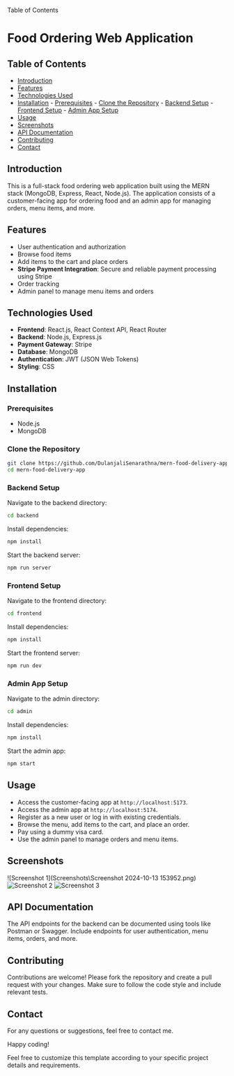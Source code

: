 Table of Contents
# Food Ordering Web Application

## Table of Contents
- [Introduction](#introduction)
- [Features](#features)
- [Technologies Used](#technologies-used)
- [Installation](#installation)
       - [Prerequisites](#prerequisites)
       - [Clone the Repository](#clone-the-repository)
       - [Backend Setup](#backend-setup)
       - [Frontend Setup](#frontend-setup)
       - [Admin App Setup](#admin-app-setup)
- [Usage](#usage)
- [Screenshots](#screenshots)
- [API Documentation](#api-documentation)
- [Contributing](#contributing)
- [Contact](#contact)

## Introduction
This is a full-stack food ordering web application built using the MERN stack (MongoDB, Express, React, Node.js). The application consists of a customer-facing app for ordering food and an admin app for managing orders, menu items, and more.

## Features
- User authentication and authorization
- Browse food items
- Add items to the cart and place orders
- **Stripe Payment Integration**: Secure and reliable payment processing using Stripe
- Order tracking
- Admin panel to manage menu items and orders

## Technologies Used
- **Frontend**: React.js, React Context API, React Router
- **Backend**: Node.js, Express.js
- **Payment Gateway**: Stripe
- **Database**: MongoDB
- **Authentication**: JWT (JSON Web Tokens)
- **Styling**: CSS

## Installation

### Prerequisites
- Node.js
- MongoDB

### Clone the Repository
```bash
git clone https://github.com/DulanjaliSenarathna/mern-food-delivery-app.git
cd mern-food-delivery-app
```

### Backend Setup
Navigate to the backend directory:
```bash
cd backend
```
Install dependencies:
```bash
npm install
```

Start the backend server:
```bash
npm run server
```

### Frontend Setup
Navigate to the frontend directory:
```bash
cd frontend
```
Install dependencies:
```bash
npm install
```
Start the frontend server:
```bash
npm run dev
```

### Admin App Setup
Navigate to the admin directory:
```bash
cd admin
```
Install dependencies:
```bash
npm install
```
Start the admin app:
```bash
npm start
```

## Usage
- Access the customer-facing app at `http://localhost:5173`.
- Access the admin app at `http://localhost:5174`.
- Register as a new user or log in with existing credentials.
- Browse the menu, add items to the cart, and place an order.
- Pay using a dummy visa card.
- Use the admin panel to manage orders and menu items.

## Screenshots
![Screenshot 1](Screenshots\Screenshot 2024-10-13 153952.png)
![Screenshot 2](path/to/screenshot2.png)
![Screenshot 3](path/to/screenshot3.png)

## API Documentation
The API endpoints for the backend can be documented using tools like Postman or Swagger. Include endpoints for user authentication, menu items, orders, and more.

## Contributing
Contributions are welcome! Please fork the repository and create a pull request with your changes. Make sure to follow the code style and include relevant tests.

## Contact
For any questions or suggestions, feel free to contact me.

Happy coding!

Feel free to customize this template according to your specific project details and requirements.
